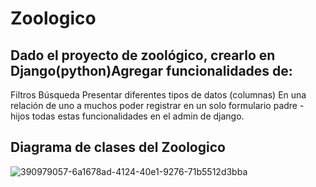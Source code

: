 # Zoologico

## Dado el proyecto de zoológico, crearlo en Django(python)Agregar funcionalidades de:
Filtros
Búsqueda
Presentar diferentes tipos de datos (columnas)
En una relación de uno a muchos poder registrar en un solo formulario padre - hijos 
todas estas funcionalidades en el admin de django.

## Diagrama de clases del Zoologico

![390979057-6a1678ad-4124-40e1-9276-71b5512d3bba](https://github.com/user-attachments/assets/00b8b743-1338-40cd-aa81-1e3a1a43b5d3)

